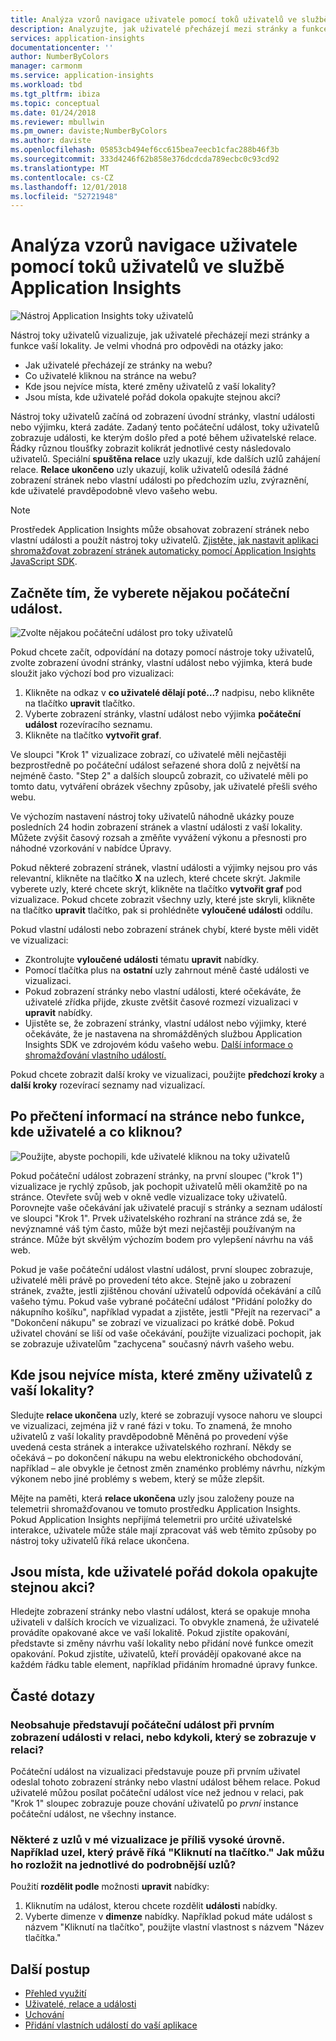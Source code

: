 ```yaml
---
title: Analýza vzorů navigace uživatele pomocí toků uživatelů ve službě Azure Application Insights | Dokumentace Microsoftu
description: Analyzujte, jak uživatelé přecházejí mezi stránky a funkce vaší webové aplikace.
services: application-insights
documentationcenter: ''
author: NumberByColors
manager: carmonm
ms.service: application-insights
ms.workload: tbd
ms.tgt_pltfrm: ibiza
ms.topic: conceptual
ms.date: 01/24/2018
ms.reviewer: mbullwin
ms.pm_owner: daviste;NumberByColors
ms.author: daviste
ms.openlocfilehash: 05853cb494ef6cc615bea7eecb1cfac288b46f3b
ms.sourcegitcommit: 333d4246f62b858e376dcdcda789ecbc0c93cd92
ms.translationtype: MT
ms.contentlocale: cs-CZ
ms.lasthandoff: 12/01/2018
ms.locfileid: "52721948"
---
```

# <a name="analyze-user-navigation-patterns-with-user-flows-in-application-insights"></a>Analýza vzorů navigace uživatele pomocí toků uživatelů ve službě Application Insights

![Nástroj Application Insights toky uživatelů](./media/app-insights-usage-flows/00001-flows.png)

Nástroj toky uživatelů vizualizuje, jak uživatelé přecházejí mezi stránky a funkce vaší lokality. Je velmi vhodná pro odpovědi na otázky jako:

* Jak uživatelé přecházejí ze stránky na webu?
* Co uživatelé kliknou na stránce na webu?
* Kde jsou nejvíce místa, které změny uživatelů z vaší lokality?
* Jsou místa, kde uživatelé pořád dokola opakujte stejnou akci?

Nástroj toky uživatelů začíná od zobrazení úvodní stránky, vlastní události nebo výjimku, která zadáte. Zadaný tento počáteční událost, toky uživatelů zobrazuje události, ke kterým došlo před a poté během uživatelské relace. Řádky různou tloušťky zobrazit kolikrát jednotlivé cesty následovalo uživatelů. Speciální **spuštěna relace** uzly ukazují, kde dalších uzlů zahájení relace. **Relace ukončeno** uzly ukazují, kolik uživatelů odesílá žádné zobrazení stránek nebo vlastní události po předchozím uzlu, zvýraznění, kde uživatelé pravděpodobně vlevo vašeho webu.

> [!NOTE]
> Prostředek Application Insights může obsahovat zobrazení stránek nebo vlastní události a použít nástroj toky uživatelů. [Zjistěte, jak nastavit aplikaci shromažďovat zobrazení stránek automaticky pomocí Application Insights JavaScript SDK](app-insights-javascript.md).
>
>

## <a name="start-by-choosing-an-initial-event"></a>Začněte tím, že vyberete nějakou počáteční událost.

![Zvolte nějakou počáteční událost pro toky uživatelů](./media/app-insights-usage-flows/00002-flows-initial-event.png)

Pokud chcete začít, odpovídání na dotazy pomocí nástroje toky uživatelů, zvolte zobrazení úvodní stránky, vlastní událost nebo výjimka, která bude sloužit jako výchozí bod pro vizualizaci:

1. Klikněte na odkaz v **co uživatelé dělají poté...?**  nadpisu, nebo klikněte na tlačítko **upravit** tlačítko.
2. Vyberte zobrazení stránky, vlastní událost nebo výjimka **počáteční událost** rozevíracího seznamu.
3. Klikněte na tlačítko **vytvořit graf**.

Ve sloupci "Krok 1" vizualizace zobrazí, co uživatelé měli nejčastěji bezprostředně po počáteční událost seřazené shora dolů z největší na nejméně často. "Step 2" a dalších sloupců zobrazit, co uživatelé měli po tomto datu, vytváření obrázek všechny způsoby, jak uživatelé přešli svého webu.

Ve výchozím nastavení nástroj toky uživatelů náhodně ukázky pouze posledních 24 hodin zobrazení stránek a vlastní události z vaší lokality. Můžete zvýšit časový rozsah a změňte vyvážení výkonu a přesnosti pro náhodné vzorkování v nabídce Úpravy.

Pokud některé zobrazení stránek, vlastní události a výjimky nejsou pro vás relevantní, klikněte na tlačítko **X** na uzlech, které chcete skrýt. Jakmile vyberete uzly, které chcete skrýt, klikněte na tlačítko **vytvořit graf** pod vizualizace. Pokud chcete zobrazit všechny uzly, které jste skryli, klikněte na tlačítko **upravit** tlačítko, pak si prohlédněte **vyloučené události** oddílu.

Pokud vlastní události nebo zobrazení stránek chybí, které byste měli vidět ve vizualizaci:

* Zkontrolujte **vyloučené události** tématu **upravit** nabídky.
* Pomocí tlačítka plus na **ostatní** uzly zahrnout méně časté události ve vizualizaci.
* Pokud zobrazení stránky nebo vlastní události, které očekáváte, že uživatelé zřídka přijde, zkuste zvětšit časové rozmezí vizualizaci v **upravit** nabídky.
* Ujistěte se, že zobrazení stránky, vlastní událost nebo výjimky, které očekáváte, že je nastavena na shromážděných službou Application Insights SDK ve zdrojovém kódu vašeho webu. [Další informace o shromažďování vlastního událostí.](app-insights-api-custom-events-metrics.md)

Pokud chcete zobrazit další kroky ve vizualizaci, použijte **předchozí kroky** a **další kroky** rozevírací seznamy nad vizualizací.

## <a name="after-visiting-a-page-or-feature-where-do-users-go-and-what-do-they-click"></a>Po přečtení informací na stránce nebo funkce, kde uživatelé a co kliknou?

![Použijte, abyste pochopili, kde uživatelé kliknou na toky uživatelů](./media/app-insights-usage-flows/00003-flows-one-step.png)

Pokud počáteční událost zobrazení stránky, na první sloupec ("krok 1") vizualizace je rychlý způsob, jak pochopit uživatelů měli okamžitě po na stránce. Otevřete svůj web v okně vedle vizualizace toky uživatelů. Porovnejte vaše očekávání jak uživatelé pracují s stránky a seznam událostí ve sloupci "Krok 1". Prvek uživatelského rozhraní na stránce zdá se, že nevýznamné váš tým často, může být mezi nejčastěji používaným na stránce. Může být skvělým výchozím bodem pro vylepšení návrhu na váš web.

Pokud je vaše počáteční událost vlastní událost, první sloupec zobrazuje, uživatelé měli právě po provedení této akce. Stejně jako u zobrazení stránek, zvažte, jestli zjištěnou chování uživatelů odpovídá očekávání a cílů vašeho týmu. Pokud vaše vybrané počáteční událost "Přidání položky do nákupního košíku", například vypadat a zjistěte, jestli "Přejít na rezervaci" a "Dokončení nákupu" se zobrazí ve vizualizaci po krátké době. Pokud uživatel chování se liší od vaše očekávání, použijte vizualizaci pochopit, jak se zobrazuje uživatelům "zachycena" současný návrh vašeho webu.

## <a name="where-are-the-places-that-users-churn-most-from-your-site"></a>Kde jsou nejvíce místa, které změny uživatelů z vaší lokality?

Sledujte **relace ukončena** uzly, které se zobrazují vysoce nahoru ve sloupci ve vizualizaci, zejména již v rané fázi v toku. To znamená, že mnoho uživatelů z vaší lokality pravděpodobně Měněná po provedení výše uvedená cesta stránek a interakce uživatelského rozhraní. Někdy se očekává – po dokončení nákupu na webu elektronického obchodování, například – ale obvykle je četnost změn znaménko problémy návrhu, nízkým výkonem nebo jiné problémy s webem, který se může zlepšit.

Mějte na paměti, která **relace ukončena** uzly jsou založeny pouze na telemetrii shromažďovanou ve tomuto prostředku Application Insights. Pokud Application Insights nepřijímá telemetrii pro určité uživatelské interakce, uživatele může stále mají zpracovat váš web těmito způsoby po nástroj toky uživatelů říká relace ukončena.

## <a name="are-there-places-where-users-repeat-the-same-action-over-and-over"></a>Jsou místa, kde uživatelé pořád dokola opakujte stejnou akci?

Hledejte zobrazení stránky nebo vlastní událost, která se opakuje mnoha uživateli v dalších krocích ve vizualizaci. To obvykle znamená, že uživatelé provádíte opakované akce ve vaší lokalitě. Pokud zjistíte opakování, představte si změny návrhu vaší lokality nebo přidání nové funkce omezit opakování. Pokud zjistíte, uživatelů, kteří provádějí opakované akce na každém řádku table element, například přidáním hromadné úpravy funkce.

## <a name="common-questions"></a>Časté dotazy

### <a name="does-the-initial-event-represent-the-first-time-the-event-appears-in-a-session-or-any-time-it-appears-in-a-session"></a>Neobsahuje představují počáteční událost při prvním zobrazení události v relaci, nebo kdykoli, který se zobrazuje v relaci?

Počáteční událost na vizualizaci představuje pouze při prvním uživatel odeslal tohoto zobrazení stránky nebo vlastní událost během relace. Pokud uživatelé můžou posílat počáteční událost více než jednou v relaci, pak "Krok 1" sloupec zobrazuje pouze chování uživatelů po *první* instance počáteční událost, ne všechny instance.

### <a name="some-of-the-nodes-in-my-visualization-are-too-high-level-for-example-a-node-that-just-says-button-clicked-how-can-i-break-it-down-into-more-detailed-nodes"></a>Některé z uzlů v mé vizualizace je příliš vysoké úrovně. Například uzel, který právě říká "Kliknutí na tlačítko." Jak můžu ho rozložit na jednotlivé do podrobnější uzlů?

Použití **rozdělit podle** možnosti **upravit** nabídky:

1. Kliknutím na událost, kterou chcete rozdělit **události** nabídky.
2. Vyberte dimenze v **dimenze** nabídky. Například pokud máte událost s názvem "Kliknutí na tlačítko", použijte vlastní vlastnost s názvem "Název tlačítka."

## <a name="next-steps"></a>Další postup

* [Přehled využití](app-insights-usage-overview.md)
* [Uživatelé, relace a události](app-insights-usage-segmentation.md)
* [Uchování](app-insights-usage-retention.md)
* [Přidání vlastních událostí do vaší aplikace](app-insights-api-custom-events-metrics.md)